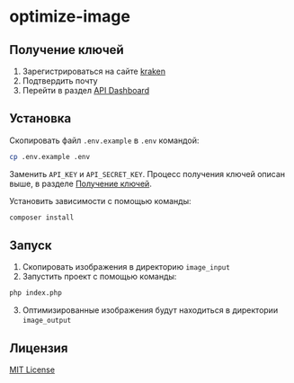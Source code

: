 # optimize-image

## Получение ключей

1. Зарегистрироваться на сайте [kraken](https://kraken.io/)
2. Подтвердить почту
3. Перейти в раздел [API Dashboard](https://kraken.io/account/api-credentials)

## Установка

Скопировать файл `.env.example` в `.env` командой:

```bash
cp .env.example .env
```

Заменить `API_KEY` и `API_SECRET_KEY`. Процесс получения ключей описан выше, в разделе [Получение ключей](README.md#Получение-ключей).

Установить зависимости с помощью команды:

```bash
composer install
```

## Запуск

1. Скопировать изображения в директорию `image_input`
2. Запустить проект с помощью команды:
```bash
php index.php
```
3. Оптимизированные изображения будут находиться в директории `image_output`

## Лицензия

[MIT License](LICENSE.md)